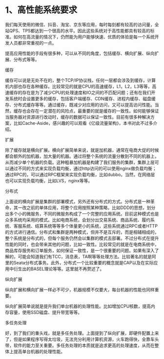 # 1、高性能系统要求

&#x20;    我们每天使用的微信、抖音、淘宝、京东等应用，每时每刻都有较高的访问量，全站QPS、TPS都达到一个很高的水平。因此这些系统对于高性能都具有较高的标准。如何在高流量的情况下，仍然能为用户能够快速、优质的体验是每一个系统开发人员都非常重视的一点。

&#x20;    提高应用性能的手段有很多种，可以从不同的角度，包括缓存、横向扩展、纵向扩展、分布式等等。

&#x20; &#x20;

&#x20;缓存

&#x20;     缓存可以说是无处不在的，整个TCP/IP协议栈，任何一层都会涉及到缓存，计算机内部也存在各种缓存。比较常见的就是CPU的高速缓存，L1，L2，L3等等，高速缓存的存在是为了减少CPU的处理速度和IO之间的不匹配问题；还有在我们开发系统时会设置更多的缓存，包括客户端缓存、CDN缓存、进程内缓存、磁盘缓存、分布式缓存等等。通过缓存，既减少对应用的访问，又可以提高访问性能。当然，缓存也会存在一定潜在的风险点，最重要的就是缓存的一致性。如何能够保证当服务器对资源进行改动时，缓存的数据可以保证一致性。目前有很多种解决方案，比如Cache-Aside，感兴趣的可以观看《亿级流量架构》，本书对此不过多介绍。

&#x20;

扩展

&#x20;     除了缓存就是横向扩展。横向扩展简单来说，就是加机器，通常在电商大促的时候都会额外的加机器，加大量的机器。通过将整个系统的流量分散到不同的机器上，从而减少单个机器的负载。这种粗暴加机器是构建了我们服务的集群，集群上层可以通过不同的方式来实现负载均衡，通过http访问的可以使用nginx做负载均衡；通过RPC的，可以通过RPC框架来实现负载均衡，比如dubbo。当然，在网络层也可以实现负载均衡，比如LVS，nginx等等。

&#x20;

分布式

&#x20;      上面说的横向扩展是集群的部署模式，另外还有分布式的方式。分布式是一种革命，其一改之前的单体应用，将整个应用按照某种策略，比如DDD的思想，划分出多个小的微服务，不同的微服务构成了一个完整的应用系统。目前这种模式也是众多系统均采用的模式。比如电商系统，会划分出交易系统、商品系统、履约系统、客服系统、结算系统等等多个体量更小的系统，这些系统通过RPC或者HTTP的方式进行通信。分布式和集群是两种模式，但并不是互斥的，而是相辅相成的，整个系统是分布式的，但每个服务仍然会以集群的模式去部署。不过分布式在提升性能的同时，也会带来其他的问题，比如一致性。比较常见的就是在电商系统中，商品库存服务和订单服务，如何保证一致性，是一个很重要的问题。如果有深入了解的，可能会知道我们有TCC，消息表，TA啊等等处理方法。比较著名的就是阿里的Seata分布式事务。此外，分布式一个比较重要的概念就是CAP以及在实际应用中衍生出的BASEL理论等等。这里就不再赘述了。

&#x20;

纵向扩展

&#x20;     纵向扩展和横向扩展一样必不可少，机器规模不仅要大，每台机器的性能也同样重要。

&#x20;     纵向扩展简单说就是提升我们单台机器的处理性能。比如增加CPU核数，提高内存容量，使用SSD磁盘、提升带宽等等。

&#x20;

多任务处理

&#x20;     好，到了我们的重头戏，就是多任务处理。上面提到了纵向扩展，即硬件配置上来了，但是如果程序写得太垃圾，无法充分利用计算机资源，火车跑得快，全靠车头带，软件的能力至关重要。多任务处理的本质就是追求更高的处理速度，从而在整体上提高单台机器的处理性能。
